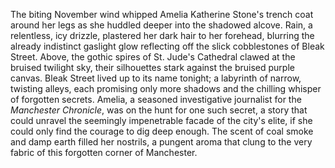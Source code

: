 The biting November wind whipped Amelia Katherine Stone's trench coat around her legs as she huddled deeper into the shadowed alcove.  Rain, a relentless, icy drizzle, plastered her dark hair to her forehead, blurring the already indistinct gaslight glow reflecting off the slick cobblestones of Bleak Street.  Above, the gothic spires of St. Jude's Cathedral clawed at the bruised twilight sky, their silhouettes stark against the bruised purple canvas.  Bleak Street lived up to its name tonight; a labyrinth of narrow, twisting alleys, each promising only more shadows and the chilling whisper of forgotten secrets. Amelia, a seasoned investigative journalist for the *Manchester Chronicle*, was on the hunt for one such secret, a story that could unravel the seemingly impenetrable facade of the city's elite, if she could only find the courage to dig deep enough.  The scent of coal smoke and damp earth filled her nostrils, a pungent aroma that clung to the very fabric of this forgotten corner of Manchester.
